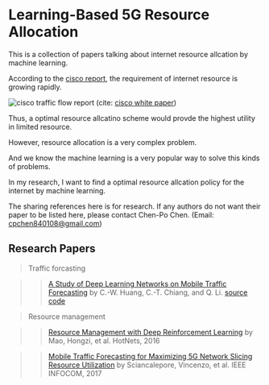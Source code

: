 # Learning-Based 5G Resource Allocation

This is a collection of papers talking about internet resource allcation by machine learning.

According to the [cisco report](https://www.cisco.com/c/en/us/solutions/service-provider/visual-networking-index-vni/index.html?CAMPAIGN=MobileVNI2015&COUNTRY_SITE=us&POSITION=PR&REFERRING_SITE=SocialMedia&CREATIVE=PR+to+VNI+page&_ga=1.140386291.1192185982.1416847838#~stickynav=1), the requirement of internet resource is growing rapidly.

![cisco traffic flow report](https://www.cisco.com/c/dam/en/us/solutions/collateral/service-provider/visual-networking-index-vni/mobile-white-paper-c11-520862.doc/_jcr_content/renditions/mobile-white-paper-c11-520862_2.jpg)
(cite: [cisco white paper](https://www.cisco.com/c/en/us/solutions/collateral/service-provider/visual-networking-index-vni/mobile-white-paper-c11-520862.html))

Thus, a optimal resource allcatino scheme would provde the highest utility in limited resource.

However, resource allocation is a very complex problem.

And we know the machine learning is a very popular way to solve this kinds of problems.

In my research, I want to find a optimal resource allcation policy for the internet by machine learning.

The sharing references here is for research. If any authors do not want their paper to be listed here, please contact Chen-Po Chen. (Email: cpchen840108@gmail.com)

## Research Papers

> Traffic forcasting

>>[A Study of Deep Learning Networks on Mobile Traffic Forecasting](http://www.ce.ncu.edu.tw/~cwhuang/publications/1570392826.pdf
) by C.-W. Huang, C.-T. Chiang, and Q. Li. [source code](https://github.com/IPCLab/CDRF)

> Resource management

>>[Resource Management with Deep Reinforcement Learning](https://dl.acm.org/citation.cfm?id=3005750) by Mao, Hongzi, et al. HotNets, 2016

>>[Mobile Traffic Forecasting for Maximizing 5G Network Slicing Resource Utilization](http://ieeexplore.ieee.org/document/8057230/
) by Sciancalepore, Vincenzo, et al. IEEE INFOCOM, 2017
